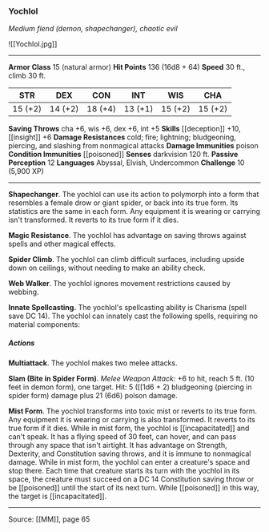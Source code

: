 ### Yochlol
_Medium fiend (demon, shapechanger), chaotic evil_

![[Yochlol.jpg]]




---

**Armor Class** 15 (natural armor)
**Hit Points** 136 (16d8 + 64)
**Speed** 30 ft., climb 30 ft.

| STR     | DEX     | CON     | INT     | WIS     | CHA     |
|---------|---------|---------|---------|---------|---------|
| 15 (+2) | 14 (+2) | 18 (+4) | 13 (+1) | 15 (+2) | 15 (+2) |

**Saving Throws** cha +6, wis +6, dex +6, int +5
**Skills** [[deception]] +10, [[insight]] +6
**Damage Resistances** cold; fire; lightning; bludgeoning, piercing, and slashing from nonmagical attacks
**Damage Immunities** poison
**Condition Immunities** [[poisoned]]
**Senses** darkvision 120 ft.
**Passive Perception** 12
**Languages** Abyssal, Elvish, Undercommon
**Challenge** 10 (5,900 XP)

---

**Shapechanger**. The yochlol can use its action to polymorph into a form that resembles a female drow or giant spider, or back into its true form. Its statistics are the same in each form. Any equipment it is wearing or carrying isn't transformed. It reverts to its true form if it dies.

**Magic Resistance**. The yochlol has advantage on saving throws against spells and other magical effects.

**Spider Climb**. The yochlol can climb difficult surfaces, including upside down on ceilings, without needing to make an ability check.

**Web Walker**. The yochlol ignores movement restrictions caused by webbing.

**Innate Spellcasting.** The yochlol's spellcasting ability is Charisma (spell save DC 14). The yochlol can innately cast the following spells, requiring no material components:

##### Actions
**Multiattack**. The yochlol makes two melee attacks.

**Slam (Bite in Spider Form)**. _Melee Weapon Attack:_ +6 to hit, reach 5 ft. (10 feet in demon form), one target. Hit: 5 ([[1d6 + 2) bludgeoning (piercing in spider form) damage plus 21 (6d6) poison damage.

**Mist Form**. The yochlol transforms into toxic mist or reverts to its true form. Any equipment it is wearing or carrying is also transformed. It reverts to its true form if it dies. While in mist form, the yochlol is [[incapacitated]] and can't speak. It has a flying speed of 30 feet, can hover, and can pass through any space that isn't airtight. It has advantage on Strength, Dexterity, and Constitution saving throws, and it is immune to nonmagical damage. While in mist form, the yochlol can enter a creature's space and stop there. Each time that creature starts its turn with the yochlol in its space, the creature must succeed on a DC 14 Constitution saving throw or be [[poisoned]] until the start of its next turn. While [[poisoned]] in this way, the target is [[incapacitated]].


---

Source: [[MM]], page 65